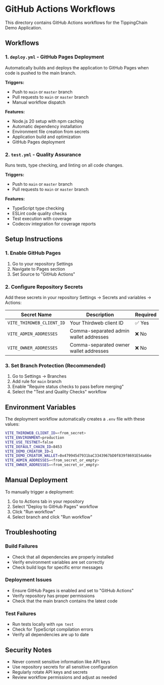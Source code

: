# GitHub Actions Workflows

This directory contains GitHub Actions workflows for the TippingChain Demo Application.

## Workflows

### 1. `deploy.yml` - GitHub Pages Deployment
Automatically builds and deploys the application to GitHub Pages when code is pushed to the main branch.

**Triggers:**
- Push to `main` or `master` branch
- Pull requests to `main` or `master` branch
- Manual workflow dispatch

**Features:**
- Node.js 20 setup with npm caching
- Automatic dependency installation
- Environment file creation from secrets
- Application build and optimization
- GitHub Pages deployment

### 2. `test.yml` - Quality Assurance
Runs tests, type checking, and linting on all code changes.

**Triggers:**
- Push to `main` or `master` branch
- Pull requests to `main` or `master` branch

**Features:**
- TypeScript type checking
- ESLint code quality checks
- Test execution with coverage
- Codecov integration for coverage reports

## Setup Instructions

### 1. Enable GitHub Pages
1. Go to your repository Settings
2. Navigate to Pages section
3. Set Source to "GitHub Actions"

### 2. Configure Repository Secrets
Add these secrets in your repository Settings → Secrets and variables → Actions:

| Secret Name | Description | Required |
|-------------|-------------|----------|
| `VITE_THIRDWEB_CLIENT_ID` | Your Thirdweb client ID | ✅ Yes |
| `VITE_ADMIN_ADDRESSES` | Comma-separated admin wallet addresses | ❌ No |
| `VITE_OWNER_ADDRESSES` | Comma-separated owner wallet addresses | ❌ No |

### 3. Set Branch Protection (Recommended)
1. Go to Settings → Branches
2. Add rule for `main` branch
3. Enable "Require status checks to pass before merging"
4. Select the "Test and Quality Checks" workflow

## Environment Variables

The deployment workflow automatically creates a `.env` file with these values:

```bash
VITE_THIRDWEB_CLIENT_ID=<from_secret>
VITE_ENVIRONMENT=production
VITE_USE_TESTNET=false
VITE_DEFAULT_CHAIN_ID=8453
VITE_DEMO_CREATOR_ID=1
VITE_DEMO_CREATOR_WALLET=0x479945d7931baC3343967bD0f839f8691E54a66e
VITE_ADMIN_ADDRESSES=<from_secret_or_empty>
VITE_OWNER_ADDRESSES=<from_secret_or_empty>
```

## Manual Deployment

To manually trigger a deployment:

1. Go to Actions tab in your repository
2. Select "Deploy to GitHub Pages" workflow
3. Click "Run workflow"
4. Select branch and click "Run workflow"

## Troubleshooting

### Build Failures
- Check that all dependencies are properly installed
- Verify environment variables are set correctly
- Check build logs for specific error messages

### Deployment Issues
- Ensure GitHub Pages is enabled and set to "GitHub Actions"
- Verify repository has proper permissions
- Check that the main branch contains the latest code

### Test Failures
- Run tests locally with `npm test`
- Check for TypeScript compilation errors
- Verify all dependencies are up to date

## Security Notes

- Never commit sensitive information like API keys
- Use repository secrets for all sensitive configuration
- Regularly rotate API keys and secrets
- Review workflow permissions and adjust as needed

